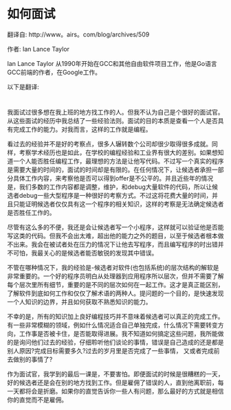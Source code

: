 # 如何面试

翻译自: http://www。airs。com/blog/archives/509

作者: Ian Lance Taylor

Ian Lance Taylor 从1990年开始在GCC和其他自由软件项目工作，他是Go语言GCC前端的作者，在Google工作。

以下是翻译:
#  

我面试过很多想在我上班的地方找工作的人。但我不认为自己是个很好的面试官。从这些面试的经历中我总结了一些经验法则。面试的目的本质是查看一个人是否具有完成工作的能力。对我而言，这样的工作就是编程。

看过去的经验并不是好的考察点，很多人辗转数个公司却很少取得很多成就。同样，考察学术经历也是如此，在学校的编程经验和工业界有很大的差别。如果想知道一个人能否胜任编程工作，最理想的方法是让他写代码。不过写一个真实的程序是需要大量的时间的，面试的时间却是有限的。在任何情况下，让候选者承担一部分具体工作内容，来考察他是否可以得到offer是不公平的。并且近些年的情况是，我们多数的工作内容都是调整，维护，和debug大量软件的代码，所以让候选者debug一些大型程序是一种很好的考察方式。不过这将花费大量的时间，并且只能证明候选者仅仅具有这一个程序的相关知识，这样的考察是无法确定候选者是否胜任工作的。

尽管有这么多的不便，我还是会让候选者写一个小程序，这样就可以验证他是否能写这类的代码。但我不会出太难，超出他的能力之外的题目，以至于候选者根本做不出来。我会在被试者处在压力的情况下让他去写程序，而且编写程序的时出错并不可怕，我最关心的是候选者能否敏锐的发现其中错误。

不管在哪种情况下，我的经验是-候选者对软件(也包括系统)的层次结构的解软是非常重要的。一个好的程序员明白从处理器到应用程序所以层次，但并不需要了解每个层次里所有细节，重要的是不同的层次如何在一起工作。这才是真正能区别，了解软件到底如何工作和仅仅了解术语的两种人。提问题的一个目的，是快速发现一个人知识的边界，并且如何获取不熟悉知识的能力。


不幸的是，所有的知识加上良好编程技巧并不意味着候选者可以真正的完成工作。有一些非常模糊的领域，例如什么情况适合自己单独完成，什么情况下需要转变方向，工作事是否被卡住，是否能取得进展。我不知道如何搞定这些问题，我所能做的是询问他们过去的经验，仔细聆听他们谈论的事情，错误是自己造成的还是都是别人原因?完成目标需要多久?过去的岁月里是否完成了一些事情， 又或者完成前去做别的事情了?


作为面试官，我学到的最后一课是，不要害怕。即便面试的时候是很糟糕的一天，好的候选者还是会在别的地方找到工作。但是雇佣了错误的人，直到他离职前，每一天都将会是折磨。如果你的直觉告诉你一些人有问题，那么最好的方式就是相信你的直觉而不是雇佣。
